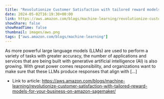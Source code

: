 ```yaml
---
title: "Revolutionize Customer Satisfaction with tailored reward models for your business on Amazon SageMaker"
date: 2024-05-02T16:19:30+00:00
link: https://aws.amazon.com/blogs/machine-learning/revolutionize-customer-satisfaction-with-tailored-reward-models-for-your-business-on-amazon-sagemaker/
showShare: false
showReadTime: false
thumbnail: images/aws.png
tags: ["aws.amazon.com/blogs/machine-learning"]
---
```

As more powerful large language models (LLMs) are used to perform a variety of tasks with greater accuracy, the number of applications and services that are being built with generative artificial intelligence (AI) is also growing. With great power comes responsibility, and organizations want to make sure that these LLMs produce responses that align with […]

- Link to article: https://aws.amazon.com/blogs/machine-learning/revolutionize-customer-satisfaction-with-tailored-reward-models-for-your-business-on-amazon-sagemaker/